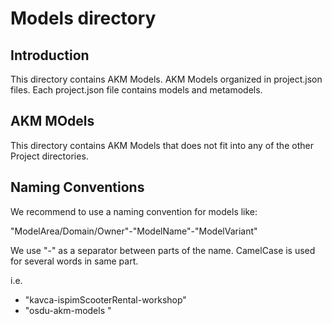 # Models directory

## Introduction

This directory contains AKM Models.
AKM Models organized in project.json files.
Each project.json file contains models and metamodels.

## AKM MOdels

This directory contains AKM Models that does not fit into any of the other Project directories.

## Naming Conventions

We recommend to use a naming convention for models like:

"ModelArea/Domain/Owner"-"ModelName"-"ModelVariant"

We use "-" as a separator between parts of the name.
CamelCase is used for several words in same part.

i.e.

- "kavca-ispimScooterRental-workshop"
- "osdu-akm-models
  "
  